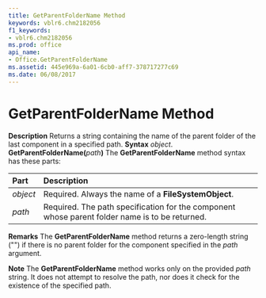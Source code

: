 ```yaml
---
title: GetParentFolderName Method
keywords: vblr6.chm2182056
f1_keywords:
- vblr6.chm2182056
ms.prod: office
api_name:
- Office.GetParentFolderName
ms.assetid: 445e969a-6a01-6cb0-aff7-378717277c69
ms.date: 06/08/2017
---
```



# GetParentFolderName Method



 **Description**
Returns a string containing the name of the parent folder of the last component in a specified path.
 **Syntax**
 _object_. **GetParentFolderName(**_path_**)**
The  **GetParentFolderName** method syntax has these parts:


|**Part**|**Description**|
|:-----|:-----|
| _object_|Required. Always the name of a  **FileSystemObject**.|
| _path_|Required. The path specification for the component whose parent folder name is to be returned.|
 **Remarks**
The  **GetParentFolderName** method returns a zero-length string ("") if there is no parent folder for the component specified in the _path_ argument.

 **Note**  The  **GetParentFolderName** method works only on the provided _path_ string. It does not attempt to resolve the path, nor does it check for the existence of the specified path.


